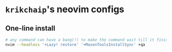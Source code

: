 # `krikchaip`'s neovim configs

## One-line install

```sh
# any command can have a bang(!) to make the command wait till it finished
nvim --headless '+Lazy! restore' '+MasonToolsInstallSync' +qa
```
